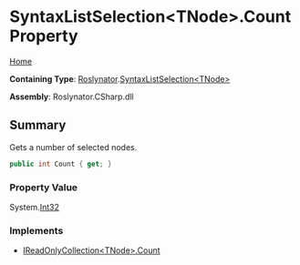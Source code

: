 # SyntaxListSelection\<TNode>\.Count Property <a name="_Top"></a>

[Home](../../../README.md)

**Containing Type**: [Roslynator](../../README.md#_Top)\.[SyntaxListSelection\<TNode>](../README.md#_Top)

**Assembly**: Roslynator\.CSharp\.dll

## Summary

Gets a number of selected nodes\.

```csharp
public int Count { get; }
```

### Property Value

System\.[Int32](https://docs.microsoft.com/en-us/dotnet/api/system.int32)

### Implements

* [IReadOnlyCollection\<TNode>.Count](https://docs.microsoft.com/en-us/dotnet/api/system.collections.generic.ireadonlycollection-1.count)
